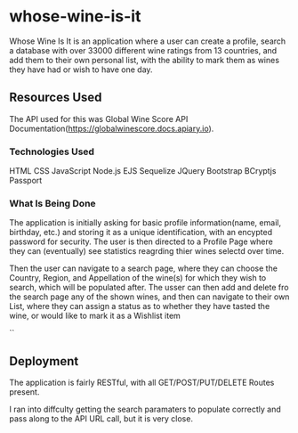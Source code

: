 # whose-wine-is-it

Whose Wine Is It is an application where a user can create a profile, search a database with over 33000 different wine ratings from 13 countries,
 and add them to their own personal list, with the ability to mark them as wines they have had or wish to have one day.


## Resources Used

The API used for this was Global Wine Score API Documentation(https://globalwinescore.docs.apiary.io).



### Technologies Used
HTML
CSS
JavaScript
Node.js
EJS
Sequelize
JQuery
Bootstrap
BCryptjs
Passport

### What Is Being Done

The application is initially asking for basic profile information(name, email, birthday, etc.) and storing it as a unique identification, with an encypted 
password for security. The user is then directed to a Profile Page where they can (eventually) see statistics reagrding thier wines selectd over time.

Then the user can navigate to a search page, where they can choose the Country, Region, and Appellation of the wine(s) for which they wish to search, which will be populated after.
The usser can then add and delete fro the search page any of the shown wines, and then can navigate to their own List, where they can assign a status as to whether they have tasted the 
wine, or would like to mark it as a Wishlist item

``

## Deployment

The application is fairly RESTful, with all GET/POST/PUT/DELETE Routes present.

I ran into diffculty getting the search paramaters to populate correctly and pass along to the API URL call, but it is very close.


